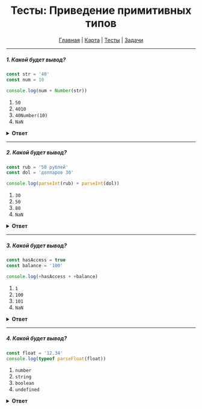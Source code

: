 <div align="center">

# Тесты: Приведение примитивных типов

[Главная](https://github.com/dollaween/junior-roadmap/)
|
[Карта](/roadmap/README.md)
|
[Тесты](/tests/README.md)
|
[Задачи](/tasks/README.md)

</div>

---

##### 1. Какой будет вывод?

```javascript
const str = '40'
const num = 10

console.log(num + Number(str))
```

1. `50`
2. `4010`
3. `40Number(10)`
4. `NaN`

<details><summary><b>Ответ</b></summary>
<p>

**Ответ: 1**

При помещении параметра в объект `Number`, он попытается преобразовать параметр в число. Если преобразование в число невозможно, будет отдано значение `NaN`.

В данном случае, строка `40` будет преобразована в число `40`.

Примеры:
* `console.log(Number('12'))` -> `12`
* `console.log(Number('12 евро'))` -> `NaN`
* `console.log(Number(true))` -> `1`
* `console.log(Number(false))` -> `0`

</p>
</details>

---

##### 2. Какой будет вывод?

```javascript
const rub = '50 рублей'
const dol = 'долларов 30'

console.log(parseInt(rub) + parseInt(dol))
```

1. `30`
2. `50`
3. `80`
4. `NaN`

<details><summary><b>Ответ</b></summary>
<p>

**Ответ: 4**

Функция `parseInt()` принимает строку и пытается преобразовать ее в число. Если преобразование не удается — будет возвращено значение `NaN`.

Если строка начинается с цифр, а затем идут другие символы — то будут возвращены цифры из начала строки (в преобразовании через объект `Number` будет возвращено значение `NaN`).

Примеры:
* `console.log(parseInt('10'))` -> `10`
* `console.log(parseInt('10 рублей'))` -> `10`
* `console.log(parseInt('10 или 5 рублей'))` -> `10`
* `console.log(parseInt('рублей 10'))` -> `NaN`

</p>
</details>

---

##### 3. Какой будет вывод?

```javascript
const hasAccess = true
const balance = '100'

console.log(+hasAccess + +balance)
```

1. `1`
2. `100`
3. `101`
4. `NaN`

<details><summary><b>Ответ</b></summary>
<p>

**Ответ: 3**

Унарный оператор `+` превращает следуемый за ним тип данных в число. Работает так же, как прокидывание параметров в объект `Number`.

Примеры:
* `console.log(+'22')` -> `22`
* `console.log(+'20 рублей')` -> `NaN`
* `console.log(+true)` -> `1`
* `console.log(+false)` -> `0`

</p>
</details>

---

##### 4. Какой будет вывод?

```javascript
const float = '12.34'
console.log(typeof parseFloat(float))
```

1. `number`
2. `string`
3. `boolean`
4. `undefined`

<details><summary><b>Ответ</b></summary>
<p>

**Ответ: 1**

Функция `parseFloat()` — принимает строку в качестве аргумента и возвращает число с плавающей точкой.

Оператор `typeof` возвращает строку, указывающую тип операнда.

Примеры `typeof`:
* `console.log(typeof 10)` -> `'number'`
* `console.log(typeof 'home')` -> `'string'`
* `console.log(typeof true)` -> `'boolean'`
* `console.log(typeof NaN)` -> `'number'`
* `console.log(typeof undefined)` -> `'undefined'`
* `console.log(typeof null)` -> `'object'`

Примеры `parseFloat()`:
* `console.log(parseFloat('10'))` -> `10`
* `console.log(parseFloat('10.501'))` -> `10.501`
* `console.log(parseFloat('str'))` -> `NaN`
* `console.log(parseFloat(true))` -> `NaN`

</p>
</details>



